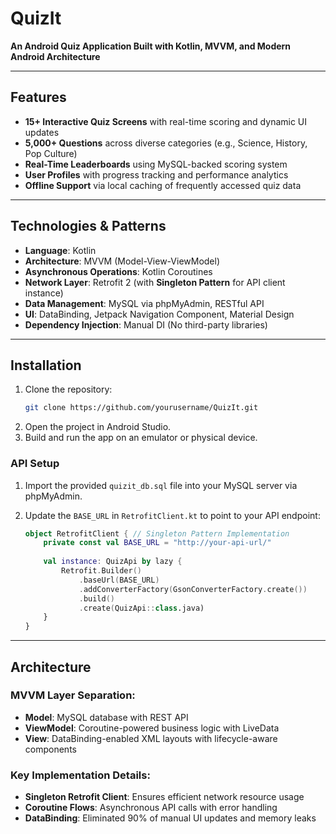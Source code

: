 # QuizIt
**An Android Quiz Application Built with Kotlin, MVVM, and Modern Android Architecture**  


---

## Features  
- **15+ Interactive Quiz Screens** with real-time scoring and dynamic UI updates  
- **5,000+ Questions** across diverse categories (e.g., Science, History, Pop Culture)  
- **Real-Time Leaderboards** using MySQL-backed scoring system  
- **User Profiles** with progress tracking and performance analytics  
- **Offline Support** via local caching of frequently accessed quiz data  

---

## Technologies & Patterns  
- **Language**: Kotlin  
- **Architecture**: MVVM (Model-View-ViewModel)  
- **Asynchronous Operations**: Kotlin Coroutines  
- **Network Layer**: Retrofit 2 (with **Singleton Pattern** for API client instance)  
- **Data Management**: MySQL via phpMyAdmin, RESTful API  
- **UI**: DataBinding, Jetpack Navigation Component, Material Design  
- **Dependency Injection**: Manual DI (No third-party libraries)  

---

## Installation  
1. Clone the repository:  
   ```bash
   git clone https://github.com/yourusername/QuizIt.git
   ```
2. Open the project in Android Studio.  
3. Build and run the app on an emulator or physical device.  

### API Setup  
1. Import the provided `quizit_db.sql` file into your MySQL server via phpMyAdmin.  
2. Update the `BASE_URL` in `RetrofitClient.kt` to point to your API endpoint:  
   
   ```kotlin
   object RetrofitClient { // Singleton Pattern Implementation
       private const val BASE_URL = "http://your-api-url/"
       
       val instance: QuizApi by lazy {
           Retrofit.Builder()
               .baseUrl(BASE_URL)
               .addConverterFactory(GsonConverterFactory.create())
               .build()
               .create(QuizApi::class.java)
       }
   }
   ```

---

## Architecture  

### MVVM Layer Separation:
- **Model**: MySQL database with REST API  
- **ViewModel**: Coroutine-powered business logic with LiveData  
- **View**: DataBinding-enabled XML layouts with lifecycle-aware components  

### Key Implementation Details:
- **Singleton Retrofit Client**: Ensures efficient network resource usage  
- **Coroutine Flows**: Asynchronous API calls with error handling  
- **DataBinding**: Eliminated 90% of manual UI updates and memory leaks  
